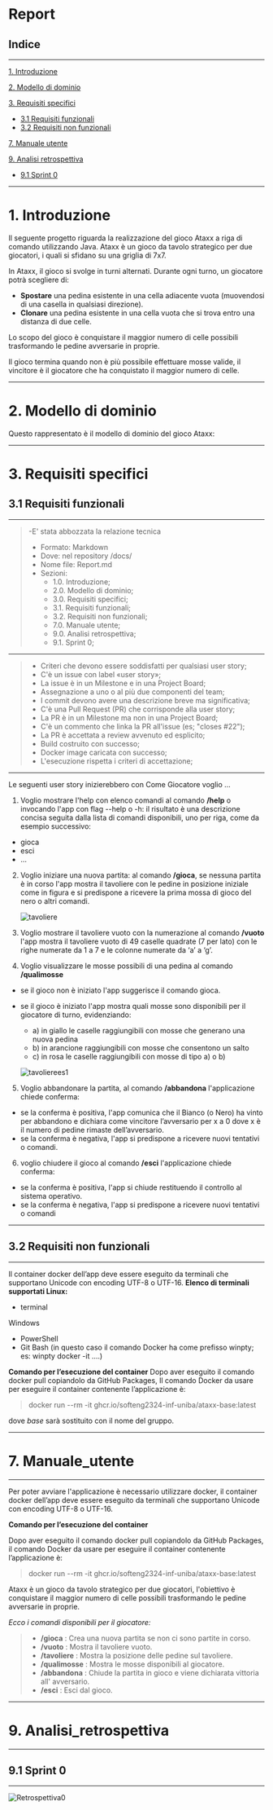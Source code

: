 # Report
## Indice

---
[1. Introduzione](#1-introduzione)

[2. Modello di dominio](#2-modello-di-dominio)

[3. Requisiti specifici](#3-requisiti-specifici)

- [3.1 Requisiti funzionali](#31-requisiti-funzionali)
- [3.2 Requisiti non funzionali](#32-requisiti-non-funzionali)

[7. Manuale utente](#7-manuale-utente)

[9. Analisi retrospettiva](#9-analisi-retrospettiva)

- [9.1 Sprint 0](#91-sprint-0)

---

# **1. Introduzione**

Il seguente progetto riguarda la realizzazione del gioco Ataxx a riga di comando utilizzando Java. 
Ataxx è un gioco da tavolo strategico per due giocatori, i quali si sfidano su una griglia di 7x7.

In Ataxx, il gioco si svolge in turni alternati. Durante ogni turno, un giocatore potrà scegliere di:
- **Spostare** una pedina esistente in una cella adiacente vuota (muovendosi di una casella in qualsiasi direzione).
- **Clonare** una pedina esistente in una cella vuota che si trova entro una distanza di due celle.

Lo scopo del gioco è conquistare il maggior numero di celle possibili trasformando le pedine avversarie in proprie.

Il gioco termina quando non è più possibile effettuare mosse valide, il vincitore è il giocatore che ha conquistato il maggior numero di celle.

---

# **2. Modello di dominio**

Questo rappresentato è il modello di dominio del gioco Ataxx:
<!-- ![nomefile](percorsofile) -->

---

# **3. Requisiti specifici**
## 3.1 Requisiti funzionali

---
>-E' stata abbozzata la relazione tecnica
>- Formato: Markdown
>- Dove: nel repository /docs/
>- Nome file: Report.md
>- Sezioni: 
   >   - 1.0. Introduzione;
   >   - 2.0. Modello di dominio;
   >   - 3.0. Requisiti specifici;
   >   - 3.1. Requisiti funzionali;
   >   - 3.2. Requisiti non funzionali;
   >   - 7.0. Manuale utente;
   >   - 9.0. Analisi retrospettiva;
   >   - 9.1. Sprint 0;

---

>- Criteri che devono essere soddisfatti per qualsiasi user story;
>- C'è un issue con label «user story»;
>- La issue è in un Milestone e in una Project Board;
>- Assegnazione a uno o al più due componenti del team;
>- I commit devono avere una descrizione breve ma significativa;
>- C'è una Pull Request (PR) che corrisponde alla user story;
>- La PR è in un Milestone ma non in una Project Board;
>- C'è un commento che linka la PR all'issue (es; "closes #22");
>- La PR è accettata a review avvenuto ed esplicito;
>- Build costruito con successo;
>- Docker image caricata con successo;
>- L'esecuzione rispetta i criteri di accettazione;

---

Le seguenti user story inizierebbero con Come Giocatore voglio ...

1. Voglio mostrare l'help con elenco comandi al comando **/help** o invocando l'app con flag --help o -h:
   il risultato è una descrizione concisa seguita dalla lista di comandi disponibili, uno per riga, come da esempio
   successivo: 
 - gioca
 - esci
 - ...

2. Voglio iniziare una nuova partita: al comando **/gioca**, se nessuna partita è in corso l'app mostra il tavoliere con le pedine in posizione iniziale come in figura e si
   predispone a ricevere la prima mossa di gioco del nero o altri comandi.

   ![tavoliere](./img/Report/tavoliere.png)

3. Voglio mostrare il tavoliere vuoto con la numerazione al comando **/vuoto** l'app mostra il tavoliere vuoto di 49 caselle quadrate (7 per lato) con le righe numerate da 1 a 7 e le colonne
   numerate da ‘a’ a ‘g’.

4. Voglio visualizzare le mosse possibili di una pedina al comando **/qualimosse** 
- se il gioco non è iniziato l'app suggerisce il comando gioca.
- se il gioco è iniziato l'app mostra quali mosse sono disponibili per il giocatore di turno, evidenziando:
  - a) in giallo le caselle raggiungibili con mosse che generano una nuova pedina
  - b) in arancione raggiungibili con mosse che consentono un salto
  - c) in rosa le caselle raggiungibili con mosse di tipo a) o b)
  
  ![tavolierees1](./img/Report/tavolierees1.png)

5. Voglio abbandonare la partita, al comando **/abbandona** l'applicazione chiede conferma:
- se la conferma è positiva, l'app comunica che il Bianco (o Nero) ha vinto per abbandono e dichiara come
  vincitore l’avversario per x a 0 dove x è il numero di pedine rimaste dell’avversario.
- se la conferma è negativa, l'app si predispone a ricevere nuovi tentativi o comandi.

6.  voglio chiudere il gioco al comando **/esci** l'applicazione chiede conferma:
- se la conferma è positiva, l'app si chiude restituendo il controllo al sistema operativo.
- se la conferma è negativa, l'app si predispone a ricevere nuovi tentativi o comandi

---

## 3.2 Requisiti non funzionali

---

Il container docker dell’app deve essere eseguito da terminali che supportano Unicode con encoding UTF-8 o UTF-16. 
**Elenco di terminali supportati Linux:**

- terminal

Windows 

- PowerShell
- Git Bash (in questo caso il comando Docker ha come prefisso winpty; es: winpty docker -it ....)

**Comando per l’esecuzione del container** Dopo aver eseguito il comando docker pull copiandolo da GitHub Packages, 
Il comando Docker da usare per eseguire il container contenente l’applicazione è:
> docker run --rm -it ghcr.io/softeng2324-inf-uniba/ataxx-base:latest 
 
dove *base* sarà sostituito con il nome del gruppo.

---

# **7. Manuale_utente**

---

Per poter avviare l'applicazione è necessario utilizzare docker,
il container docker dell’app deve essere eseguito da terminali che supportano Unicode con encoding UTF-8 o UTF-16.

**Comando per l’esecuzione del container**

Dopo aver eseguito il comando docker pull copiandolo da GitHub Packages, il comando Docker da usare per eseguire il container contenente l’applicazione è:
> docker run --rm -it ghcr.io/softeng2324-inf-uniba/ataxx-base:latest


Ataxx è un gioco da tavolo strategico per due giocatori, l'obiettivo è conquistare il maggior numero di celle possibili trasformando le pedine avversarie in proprie.

_Ecco i comandi disponibili per il giocatore:_
> - **/gioca** : Crea una nuova partita se non ci sono partite in corso.
> - **/vuoto** : Mostra il tavoliere vuoto.
> - **/tavoliere** : Mostra la posizione delle pedine sul tavoliere.
> - **/qualimosse** : Mostra le mosse disponibili al giocatore.
> - **/abbandona** : Chiude la partita in gioco e viene dichiarata vittoria all' avversario.
> - **/esci** : Esci dal gioco.


---

# **9. Analisi_retrospettiva**

---

## 9.1 Sprint 0

---

![Retrospettiva0](./img/Report/Retrospettiva0.png)
